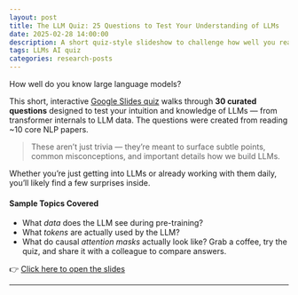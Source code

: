 ```yaml
---
layout: post
title: The LLM Quiz: 25 Questions to Test Your Understanding of LLMs
date: 2025-02-28 14:00:00
description: A short quiz-style slideshow to challenge how well you really know large language models
tags: LLMs AI quiz
categories: research-posts
---
```


How well do you know large language models?

This short, interactive [Google Slides quiz](https://docs.google.com/presentation/d/1dvnVDBSXkFvtzyOeEmtcJrpicqvaJeiRHMOZM-QjEos/edit?usp=sharing) walks through **30 curated questions** designed to test your intuition and knowledge of LLMs — from transformer internals to LLM data. The questions were created from reading ~10 core NLP papers.

> These aren’t just trivia — they’re meant to surface subtle points, common misconceptions, and important details how we build LLMs.

Whether you’re just getting into LLMs or already working with them daily, you’ll likely find a few surprises inside.

#### Sample Topics Covered
- What *data* does the LLM see during pre-training?
- What *tokens* are actually used by the LLM?
- What do causal *attention masks* actually look like? 
Grab a coffee, try the quiz, and share it with a colleague to compare answers.

👉 [Click here to open the slides](https://docs.google.com/presentation/d/1dvnVDBSXkFvtzyOeEmtcJrpicqvaJeiRHMOZM-QjEos/edit?usp=sharing)

<hr>

